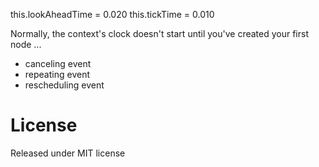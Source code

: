 
  this.lookAheadTime = 0.020
  this.tickTime = 0.010

Normally, the context's clock doesn't start until you've created your first node ...

- canceling event
- repeating event
- rescheduling event


License
=========

Released under MIT license
